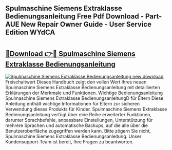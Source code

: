 ## Spulmaschine Siemens Extraklasse Bedienungsanleitung Free Pdf Download - Part-AUE New Repair Owner Guide - User Service Edition WYdCA

# <h2><a href="http://df3c6m.blite.top/?on=Spulmaschine+Siemens+Extraklasse+Bedienungsanleitung">🔗Download 👉🔴 Spulmaschine Siemens Extraklasse Bedienungsanleitung</a></h2>

[![Spulmaschine Siemens Extraklasse Bedienungsanleitung new download](https://i.imgur.com/lujVjoI.png)](http://df3c6m.blite.top/?on=Spulmaschine+Siemens+Extraklasse+Bedienungsanleitung)
Freischaltwert Dieses Handbuch zeigt den vollen Wert Ihres neuen Spulmaschine Siemens Extraklasse Bedienungsanleitung mit detaillierten Erklärungen der Merkmale und Funktionen. Wichtige Bedienungsanleitung Spulmaschine Siemens Extraklasse BedienungsanleitungD für Eltern Diese Anleitung enthält wichtige Informationen für Eltern zur sicheren Verwendung dieses Produkts für Kinder. Spulmaschine Siemens Extraklasse Bedienungsanleitung verfügt über eine Reihe erweiterter Funktionen, darunter Sprachbefehle, anpassbare Einstellungen, Unterstützung für mehrere Sprachen und automatische Backups, auf die alle über die Benutzeroberfläche zugegriffen werden kann. Bitte zögern Sie nicht, Spulmaschine Siemens Extraklasse Bedienungsanleitung. Unser Kundensupport-Team ist bereit, Ihre Fragen zu beantworten.
